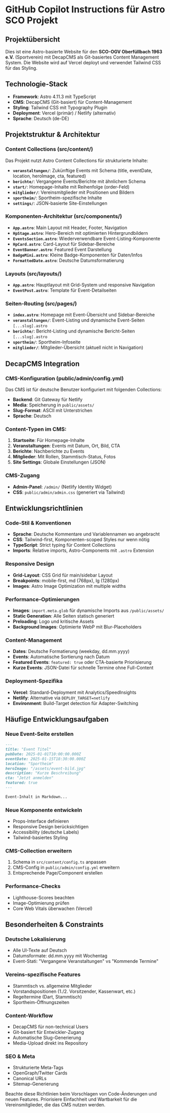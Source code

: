 # GitHub Copilot Instructions für Astro SCO Projekt

## Projektübersicht
Dies ist eine Astro-basierte Website für den **SCO-OGV Oberfüllbach 1963 e.V.** (Sportverein) mit DecapCMS als Git-basiertes Content Management System. Die Website wird auf Vercel deployt und verwendet Tailwind CSS für das Styling.

## Technologie-Stack
- **Framework**: Astro 4.11.3 mit TypeScript
- **CMS**: DecapCMS (Git-basiert) für Content-Management
- **Styling**: Tailwind CSS mit Typography Plugin
- **Deployment**: Vercel (primär) / Netlify (alternativ)
- **Sprache**: Deutsch (de-DE)

## Projektstruktur & Architektur

### Content Collections (src/content/)
Das Projekt nutzt Astro Content Collections für strukturierte Inhalte:

- **`veranstaltungen/`**: Zukünftige Events mit Schema (title, eventDate, location, heroImage, cta, featured)
- **`berichte/`**: Vergangene Events/Berichte mit ähnlichem Schema
- **`start/`**: Homepage-Inhalte mit Reihenfolge (order-Feld)
- **`mitglieder/`**: Vereinsmitglieder mit Positionen und Bildern
- **`sportheim/`**: Sportheim-spezifische Inhalte
- **`settings/`**: JSON-basierte Site-Einstellungen

### Komponenten-Architektur (src/components/)
- **`App.astro`**: Main Layout mit Header, Footer, Navigation
- **`HpStage.astro`**: Hero-Bereich mit optimierten Hintergrundbildern
- **`EventsSection.astro`**: Wiederverwendbare Event-Listing-Komponente
- **`HpCard.astro`**: Card-Layout für Sidebar-Bereiche
- **`EventBanner.astro`**: Featured Event Darstellung
- **`BadgeMini.astro`**: Kleine Badge-Komponenten für Daten/Infos
- **`FormattedDate.astro`**: Deutsche Datumsformatierung

### Layouts (src/layouts/)
- **`App.astro`**: Hauptlayout mit Grid-System und responsive Navigation
- **`EventPost.astro`**: Template für Event-Detailseiten

### Seiten-Routing (src/pages/)
- **`index.astro`**: Homepage mit Event-Übersicht und Sidebar-Bereiche
- **`veranstaltungen/`**: Event-Listing und dynamische Event-Seiten `[...slug].astro`
- **`berichte/`**: Bericht-Listing und dynamische Bericht-Seiten `[...slug].astro`
- **`sportheim/`**: Sportheim-Infoseite
- **`mitglieder/`**: Mitglieder-Übersicht (aktuell nicht in Navigation)

## DecapCMS Integration

### CMS-Konfiguration (public/admin/config.yml)
Das CMS ist für deutsche Benutzer konfiguriert mit folgenden Collections:

- **Backend**: Git Gateway für Netlify
- **Media**: Speicherung in `public/assets/`
- **Slug-Format**: ASCII mit Unterstrichen
- **Sprache**: Deutsch

### Content-Typen im CMS:
1. **Startseite**: Für Homepage-Inhalte
2. **Veranstaltungen**: Events mit Datum, Ort, Bild, CTA
3. **Berichte**: Nachberichte zu Events
4. **Mitglieder**: Mit Rollen, Stammtisch-Status, Fotos
5. **Site Settings**: Globale Einstellungen (JSON)

### CMS-Zugang
- **Admin-Panel**: `/admin/` (Netlify Identity Widget)
- **CSS**: `public/admin/admin.css` (generiert via Tailwind)

## Entwicklungsrichtlinien

### Code-Stil & Konventionen
- **Sprache**: Deutsche Kommentare und Variablennamen wo angebracht
- **CSS**: Tailwind-first, Komponenten-scoped Styles nur wenn nötig
- **TypeScript**: Strict typing für Content Collections
- **Imports**: Relative imports, Astro-Components mit `.astro` Extension

### Responsive Design
- **Grid-Layout**: CSS Grid für main/sidebar Layout
- **Breakpoints**: mobile-first, md (768px), lg (1280px)
- **Images**: Astro Image Optimization mit multiple widths

### Performance-Optimierungen
- **Images**: `import.meta.glob` für dynamische Imports aus `/public/assets/`
- **Static Generation**: Alle Seiten statisch generiert
- **Preloading**: Logo und kritische Assets
- **Background Images**: Optimierte WebP mit Blur-Placeholders

### Content-Management
- **Dates**: Deutsche Formatierung (weekday, dd.mm.yyyy)
- **Events**: Automatische Sortierung nach Datum
- **Featured Events**: `featured: true` oder CTA-basierte Priorisierung
- **Kurze Events**: JSON-Datei für schnelle Termine ohne Full-Content

### Deployment-Spezifika
- **Vercel**: Standard-Deployment mit Analytics/SpeedInsights
- **Netlify**: Alternative via `DEPLOY_TARGET=netlify`
- **Environment**: Build-Target detection für Adapter-Switching

## Häufige Entwicklungsaufgaben

### Neue Event-Seite erstellen
```markdown
---
title: "Event Titel"
pubDate: 2025-01-01T10:00:00.000Z
eventDate: 2025-01-15T18:30:00.000Z
location: "Sportheim"
heroImage: "/assets/event-bild.jpg"
description: "Kurze Beschreibung"
cta: "Jetzt anmelden"
featured: true
---

Event-Inhalt in Markdown...
```

### Neue Komponente entwickeln
- Props-Interface definieren
- Responsive Design berücksichtigen
- Accessibility (deutsche Labels)
- Tailwind-basiertes Styling

### CMS-Collection erweitern
1. Schema in `src/content/config.ts` anpassen
2. CMS-Config in `public/admin/config.yml` erweitern
3. Entsprechende Page/Component erstellen

### Performance-Checks
- Lighthouse-Scores beachten
- Image-Optimierung prüfen
- Core Web Vitals überwachen (Vercel)

## Besonderheiten & Constraints

### Deutsche Lokalisierung
- Alle UI-Texte auf Deutsch
- Datumsformate: dd.mm.yyyy mit Wochentag
- Event-Stati: "Vergangene Veranstaltungen" vs "Kommende Termine"

### Vereins-spezifische Features
- Stammtisch vs. allgemeine Mitglieder
- Vorstandspositionen (1./2. Vorsitzender, Kassenwart, etc.)
- Regeltermine (Dart, Stammtisch)
- Sportheim-Öffnungszeiten

### Content-Workflow
- DecapCMS für non-technical Users
- Git-basiert für Entwickler-Zugang
- Automatische Slug-Generierung
- Media-Upload direkt ins Repository

### SEO & Meta
- Strukturierte Meta-Tags
- OpenGraph/Twitter Cards
- Canonical URLs
- Sitemap-Generierung

Beachte diese Richtlinien beim Vorschlagen von Code-Änderungen und neuen Features. Priorisiere Einfachheit und Wartbarkeit für die Vereinsmitglieder, die das CMS nutzen werden.
